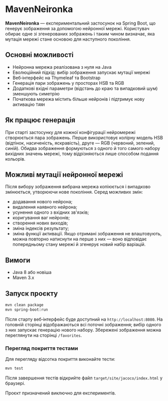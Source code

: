 # MavenNeironka

**MavenNeironka** — експериментальний застосунок на Spring Boot, що генерує зображення за допомогою нейронної мережі. Користувач обирає одне зі згенерованих зображень і таким чином визначає, яка мутація мережі стане основою для наступного покоління.

## Основні можливості
- Нейронна мережа реалізована з нуля на Java
- Еволюційний підхід: вибір зображення запускає мутації мережі
- Веб‑інтерфейс на Thymeleaf та Bootstrap
- Генерація пари зображень у просторах HSB та RGB
- Додаткові вхідні параметри (відстань до краю та випадковий шум) зменшують симетрію
- Початкова мережа містить більше нейронів і підтримує нову активацію `TANH`

## Як працює генерація
При старті застосунку для кожної конфігурації нейромережі створюється пара зображень. Перше використовує колірну модель HSB (відтінок, насиченість, яскравість), друге — RGB (червоний, зелений, синій). Обидва зображення формуються з одного й того самого набору вихідних значень мережі, тому відрізняються лише способом подання кольорів.

## Можливі мутації нейронної мережі
Після вибору зображення вибрана мережа копіюється і випадково змінюється, утворюючи нове покоління. Серед можливих змін:
- додавання нового нейрона;
- видалення наявного нейрона;
- усунення одного з вхідних зв'язків;
- коригування ваг нейронів;
- створення нових виходів;
- зміна індексів результату;
- зміна функції активації.
Якщо отримані зображення не влаштовують, можна повторно натиснути на перше з них — воно відповідає попередньому стану мережі й згенерує новий набір варіацій.

## Вимоги
- Java 8 або новіша
- Maven 3.x

## Запуск проєкту
```bash
mvn clean package
mvn spring-boot:run
```
Після старту веб‑інтерфейс буде доступний на `http://localhost:8080`. На головній сторінці відображаються всі поточні зображення; вибір одного з них запускає генерацію нового набору.
Збережені зображення можна переглянути на сторінці `/favorites`.

### Перегляд покриття тестами
Для перегляду відсотка покриття виконайте тести:
```bash
mvn test
```
Після завершення тестів відкрийте файл `target/site/jacoco/index.html` у браузері.

Проєкт призначений виключно для експериментів.

